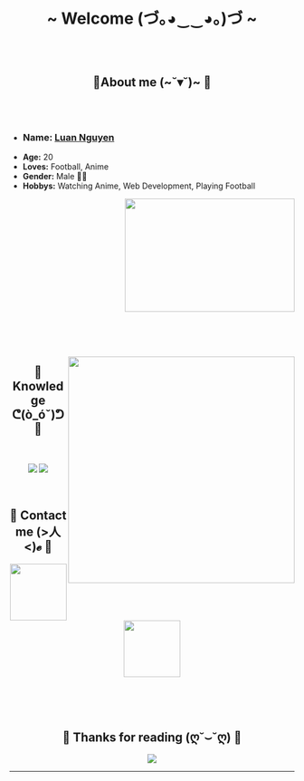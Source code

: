 
<body>
        <h1 align="center">~ Welcome (づ｡◕‿‿◕｡)づ ~</h1>
        <br>
        <div align="center">
            <img src="https://i.pinimg.com/originals/1b/19/e8/1b19e81f39e005d18c0b48956bf76b92.gif" alt="">
            <!-- <a href="https://discord.com/users/202740603790819328" > -->
            <a href="https://laby.net/@liebesschwur">
            </a>
            <br>
        </div>
        <br>
        <div>
            <h2 align="center"> 🦊About me (~˘▾˘)~ 🦊 </h2>
               <br><br>
                <ul align = "left" font-size ="40px">
            <li> <h3>
                <b>Name:</b> <a href='#' target=_blank>Luan Nguyen</a></li>
                    </h3>
            <li>
                <b>Age:</b> 20
            </li>
            <li>
                <b>Loves:</b> Football, Anime
            </li>
            <li>
                <b>Gender:</b> Male 🏳️‍⚧️
            </li>
            <li>
                <b>Hobbys:</b> Watching Anime, Web Development, Playing Football
            </li>
             </ul>
         <p align = "right">
            <img src="https://i.pinimg.com/originals/14/0e/ff/140eff8ea73da27ee0fba0c1196ca27c.gif" width="300px" height="200px" align="center">
                        </p>
            <br>
        </div>
        <div>
            <br><br>
            <p align = "right">
                <img src="[https://i.pinimg.com/originals/8f/92/e5/8f92e5f32fb3b5539743271532ef800a.gif](https://encrypted-tbn0.gstatic.com/images?q=tbn:ANd9GcSmVnieDEsoBF90PSEDkNM-PLu48nighySCPA&usqp=CAU)" width = "400px" align="right">
            </p>
                <h2 align="center"> 📇 Knowledge ᕦ(ò_óˇ)ᕤ 📇 </h2>
        <br>
         <div>
            <p align="center">
                <img
                    src="https://img.shields.io/badge/html5%20-%23E34F26.svg?&style=for-the-badge&logo=html5&logoColor=white" >
                <img
                    src="https://img.shields.io/badge/css3%20-%231572B6.svg?&style=for-the-badge&logo=css3&logoColor=white" >
                    <br>
                <img src="https://camo.githubusercontent.com/62d37abe760867620e0baea1066303719d630a82936837ba7bff6b0c754e3c9f/68747470733a2f2f696d672e736869656c64732e696f2f62616467652f6a6176617363726970742532302d2532333332333333302e7376673f267374796c653d666f722d7468652d6261646765266c6f676f3d6a617661736372697074266c6f676f436f6c6f723d253233463744463145"alt="">
            </p>
                 <br>
            <h2 align="center"> 📝 Contact me (>人<)𝓮 📝  </h2> 
                    <p align = 'center'>
                    <img src="https://i.pinimg.com/236x/5b/ee/52/5bee52fa1411082205d151a185650658.jpg" width="100px"
                        height="100px" alt="">
                    <img src="https://i.pinimg.com/564x/52/5d/31/525d31be112f02cbb8d0aefc6bde21cc.jpg" width="100px"
                        height="100px" alt="">
                            </p>
            <br>
                    <div>
                            <br><br>
            <h2 align="center">💖 Thanks for reading (ღ˘⌣˘ღ) 💖</h2>
            <div align="center">
                <img src="https://i.pinimg.com/originals/2c/74/63/2c7463852a8ad9fee2f3d9a15a5c07ff.gif">
            </div>
            <hr>
        </div> 
        </div>
        
</body>
